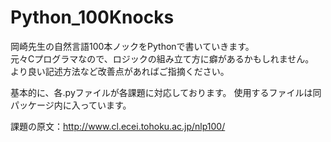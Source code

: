 # Python_100Knocks
岡崎先生の自然言語100本ノックをPythonで書いていきます。<br>
元々Cプログラマなので、ロジックの組み立て方に癖があるかもしれません。<br>
より良い記述方法など改善点があればご指摘ください。

基本的に、各.pyファイルが各課題に対応しております。
使用するファイルは同パッケージ内に入っています。

課題の原文：http://www.cl.ecei.tohoku.ac.jp/nlp100/
